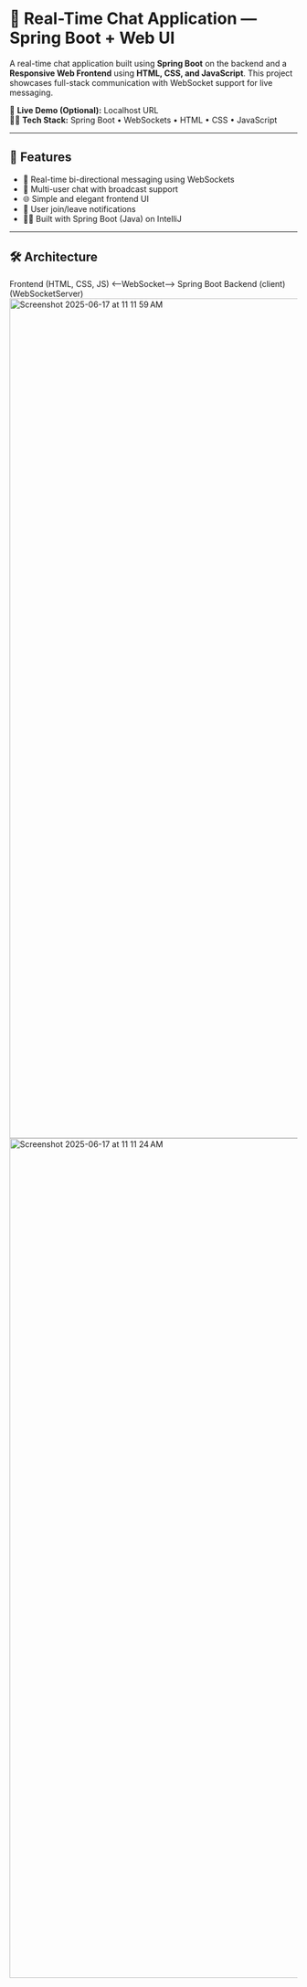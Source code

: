 # 💬 Real-Time Chat Application — Spring Boot + Web UI

A real-time chat application built using **Spring Boot** on the backend and a **Responsive Web Frontend** using **HTML, CSS, and JavaScript**. 
This project showcases full-stack communication with WebSocket support for live messaging.

🔗 **Live Demo (Optional):** Localhost URL  
🧑‍💻 **Tech Stack:** Spring Boot • WebSockets • HTML • CSS • JavaScript

---

## 🚀 Features

- 📡 Real-time bi-directional messaging using WebSockets
- 🧵 Multi-user chat with broadcast support
- 🌐 Simple and elegant frontend UI
- 🔔 User join/leave notifications
- 🧑‍💻 Built with Spring Boot (Java) on IntelliJ

---

## 🛠 Architecture
Frontend (HTML, CSS, JS) <--WebSocket--> Spring Boot Backend
(client) (WebSocketServer)
<img width="1470" alt="Screenshot 2025-06-17 at 11 11 59 AM" src="https://github.com/user-attachments/assets/39e467bf-ec08-4452-b86f-14b6e4239431" />
<img width="1470" alt="Screenshot 2025-06-17 at 11 11 24 AM" src="https://github.com/user-attachments/assets/94fe9d36-8eb7-4c57-99ee-c68b718f443f" />
